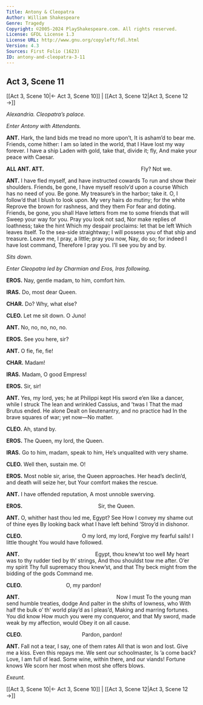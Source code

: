 ```yaml
---
Title: Antony & Cleopatra
Author: William Shakespeare
Genre: Tragedy
Copyright: ©2005-2024 PlayShakespeare.com. All rights reserved.
License: GFDL License 1.3
License URL: http://www.gnu.org/copyleft/fdl.html
Version: 4.3
Sources: First Folio (1623)
ID: antony-and-cleopatra-3-11
---
```


## Act 3, Scene 11
[[Act 3, Scene 10|← Act 3, Scene 10]] | [[Act 3, Scene 12|Act 3, Scene 12 →]]

*Alexandria. Cleopatra’s palace.*

*Enter Antony with Attendants.*

**ANT.**
Hark, the land bids me tread no more upon’t,
It is asham’d to bear me. Friends, come hither:
I am so lated in the world, that I
Have lost my way forever. I have a ship
Laden with gold, take that, divide it; fly,
And make your peace with Caesar.

**ALL ANT. ATT.**
                  Fly? Not we.

**ANT.**
I have fled myself, and have instructed cowards
To run and show their shoulders. Friends, be gone,
I have myself resolv’d upon a course
Which has no need of you. Be gone.
My treasure’s in the harbor; take it. O,
I follow’d that I blush to look upon.
My very hairs do mutiny; for the white
Reprove the brown for rashness, and they them
For fear and doting. Friends, be gone, you shall
Have letters from me to some friends that will
Sweep your way for you. Pray you look not sad,
Nor make replies of loathness; take the hint
Which my despair proclaims: let that be left
Which leaves itself. To the sea-side straightway;
I will possess you of that ship and treasure.
Leave me, I pray, a little; pray you now,
Nay, do so; for indeed I have lost command,
Therefore I pray you. I’ll see you by and by.

*Sits down.*

*Enter Cleopatra led by Charmian and Eros, Iras following.*

**EROS.**
Nay, gentle madam, to him, comfort him.

**IRAS.**
Do, most dear Queen.

**CHAR.**
Do? Why, what else?

**CLEO.**
Let me sit down. O Juno!

**ANT.**
No, no, no, no, no.

**EROS.**
See you here, sir?

**ANT.**
O fie, fie, fie!

**CHAR.**
Madam!

**IRAS.**
Madam, O good Empress!

**EROS.**
Sir, sir!

**ANT.**
Yes, my lord, yes; he at Philippi kept
His sword e’en like a dancer, while I struck
The lean and wrinkled Cassius, and ’twas I
That the mad Brutus ended. He alone
Dealt on lieutenantry, and no practice had
In the brave squares of war; yet now—No matter.

**CLEO.**
Ah, stand by.

**EROS.**
The Queen, my lord, the Queen.

**IRAS.**
Go to him, madam, speak to him,
He’s unqualited with very shame.

**CLEO.**
Well then, sustain me. O!

**EROS.**
Most noble sir, arise, the Queen approaches.
Her head’s declin’d, and death will seize her, but
Your comfort makes the rescue.

**ANT.**
I have offended reputation,
A most unnoble swerving.

**EROS.**
              Sir, the Queen.

**ANT.**
O, whither hast thou led me, Egypt? See
How I convey my shame out of thine eyes
By looking back what I have left behind
’Stroy’d in dishonor.

**CLEO.**
           O my lord, my lord,
Forgive my fearful sails! I little thought
You would have followed.

**ANT.**
              Egypt, thou knew’st too well
My heart was to thy rudder tied by th’ strings,
And thou shouldst tow me after. O’er my spirit
Thy full supremacy thou knew’st, and that
Thy beck might from the bidding of the gods
Command me.

**CLEO.**
        O, my pardon!

**ANT.**
                  Now I must
To the young man send humble treaties, dodge
And palter in the shifts of lowness, who
With half the bulk o’ th’ world play’d as I pleas’d,
Making and marring fortunes. You did know
How much you were my conqueror, and that
My sword, made weak by my affection, would
Obey it on all cause.

**CLEO.**
           Pardon, pardon!

**ANT.**
Fall not a tear, I say, one of them rates
All that is won and lost. Give me a kiss.
Even this repays me. We sent our schoolmaster,
Is ’a come back? Love, I am full of lead.
Some wine, within there, and our viands! Fortune knows
We scorn her most when most she offers blows.

*Exeunt.*

[[Act 3, Scene 10|← Act 3, Scene 10]] | [[Act 3, Scene 12|Act 3, Scene 12 →]]